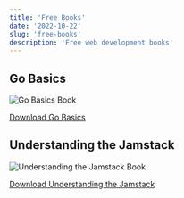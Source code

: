```yaml
---
title: 'Free Books'
date: '2022-10-22'
slug: 'free-books'
description: 'Free web development books'
---
```


## Go Basics

![Go Basics Book](/books/covers/go-basics-book-cover.webp)

[Download Go Basics](/books/go-basics.zip)

## Understanding the Jamstack

![Understanding the Jamstack Book](/books/covers/jamstack-book-cover.webp)

[Download Understanding the Jamstack](/books/understanding-the-jamstack.zip)
